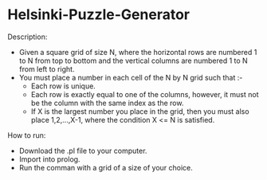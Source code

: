 # Helsinki-Puzzle-Generator

Description:
- Given a square grid of size N, where the horizontal rows are numbered 1 to N from top to bottom and the vertical columns are numbered 1 to N from left to right.
- You must place a number in each cell of the N by N grid such that :-
  - Each row is unique.
  - Each row is exactly equal to one of the columns, however, it must not be the column with the same index as the row.
  - If X is the largest number you place in the grid, then you must also place 1,2,...,X-1, where the condition X <= N is satisfied.

How to run:
- Download the .pl file to your computer.
- Import into prolog.
- Run the comman with a grid of a size of your choice.
